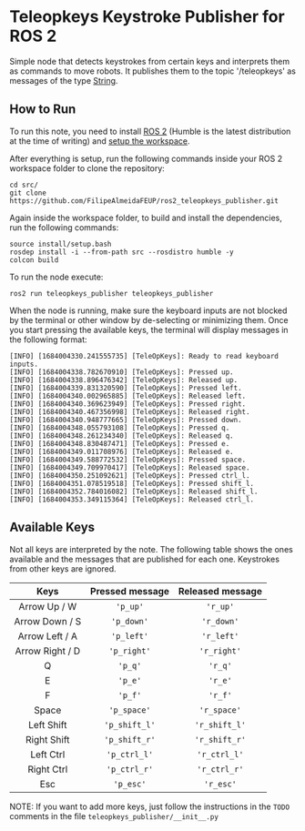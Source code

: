 # Teleopkeys Keystroke Publisher for ROS 2

Simple node that detects keystrokes from certain keys and interprets them as commands to move robots. It publishes them to the topic '/teleopkeys' as messages of the type [String](http://docs.ros.org/en/noetic/api/std_msgs/html/msg/String.html).

## How to Run

To run this note, you need to install [ROS 2](https://docs.ros.org/en/humble/Installation.html) (Humble is the latest distribution at the time of writing) and [setup the workspace](https://docs.ros.org/en/humble/Tutorials/Beginner-Client-Libraries/Creating-A-Workspace/Creating-A-Workspace.html).

After everything is setup, run the following commands inside your ROS 2 workspace folder to clone the repository:

```
cd src/
git clone https://github.com/FilipeAlmeidaFEUP/ros2_teleopkeys_publisher.git
```

Again inside the workspace folder, to build and install the dependencies, run the following commands:

```
source install/setup.bash
rosdep install -i --from-path src --rosdistro humble -y
colcon build
```

To run the node execute:
```
ros2 run teleopkeys_publisher teleopkeys_publisher
```

When the node is running, make sure the keyboard inputs are not blocked by the terminal or other window by de-selecting or minimizing them. Once you start pressing the available keys, the terminal will display messages in the following format:
```
[INFO] [1684004330.241555735] [TeleOpKeys]: Ready to read keyboard inputs.
[INFO] [1684004338.782670910] [TeleOpKeys]: Pressed up.
[INFO] [1684004338.896476342] [TeleOpKeys]: Released up.
[INFO] [1684004339.831320590] [TeleOpKeys]: Pressed left.
[INFO] [1684004340.002965885] [TeleOpKeys]: Released left.
[INFO] [1684004340.369623949] [TeleOpKeys]: Pressed right.
[INFO] [1684004340.467356998] [TeleOpKeys]: Released right.
[INFO] [1684004340.948777665] [TeleOpKeys]: Pressed down.
[INFO] [1684004348.055793108] [TeleOpKeys]: Pressed q.
[INFO] [1684004348.261234340] [TeleOpKeys]: Released q.
[INFO] [1684004348.830487471] [TeleOpKeys]: Pressed e.
[INFO] [1684004349.011708976] [TeleOpKeys]: Released e.
[INFO] [1684004349.588772532] [TeleOpKeys]: Pressed space.
[INFO] [1684004349.709970417] [TeleOpKeys]: Released space.
[INFO] [1684004350.251092621] [TeleOpKeys]: Pressed ctrl_l.
[INFO] [1684004351.078519518] [TeleOpKeys]: Pressed shift_l.
[INFO] [1684004352.784016082] [TeleOpKeys]: Released shift_l.
[INFO] [1684004353.349115364] [TeleOpKeys]: Released ctrl_l.

```

## Available Keys

Not all keys are interpreted by the note. The following table shows the ones available and the messages that are published for each one. Keystrokes from other keys are ignored.

<center>

| Keys | Pressed message | Released message |
| :----: | :----: | :----:  |
| Arrow Up / W | `'p_up'` | `'r_up'` | 
| Arrow Down / S | `'p_down'` | `'r_down'` | 
| Arrow Left / A | `'p_left'` | `'r_left'` | 
| Arrow Right / D | `'p_right'` | `'r_right'` | 
| Q | `'p_q'` | `'r_q'` | 
| E | `'p_e'` | `'r_e'` | 
| F | `'p_f'` | `'r_f'` | 
| Space | `'p_space'` | `'r_space'` | 
| Left Shift | `'p_shift_l'` | `'r_shift_l'` | 
| Right Shift | `'p_shift_r'` | `'r_shift_r'` | 
| Left Ctrl | `'p_ctrl_l'` | `'r_ctrl_l'` | 
| Right Ctrl | `'p_ctrl_r'` | `'r_ctrl_r'` | 
| Esc | `'p_esc'` | `'r_esc'` | 

</center>

NOTE: If you want to add more keys, just follow the instructions in the `TODO` comments in the file `teleopkeys_publisher/__init__.py`
